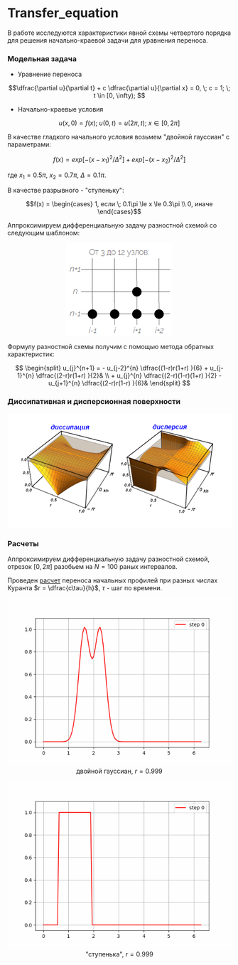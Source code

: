# Transfer_equation
В работе исследуются характеристики явной схемы четвертого порядка для решения начально-краевой задачи для уравнения переноса.

### Модельная задача

- Уравнение переноса

$$\dfrac{\partial u}{\partial t} + c \dfrac{\partial u}{\partial x} = 0, \; c = 1; \; t \in [0, \infty); $$

- Начально-краевые условия
  
$$u(x, 0) = f(x); \; u(0, t) = u(2\pi, t); \; x \in [0, 2\pi]$$

В качестве гладкого начального условия возьмем "двойной гауссиан" с параметрами:

$$f(x)=exp[-(x-x_1)^2 / \Delta^2] + exp[-(x-x_2)^2 / \Delta^2]$$

где $x_1=0.5 \pi$, $x_2=0.7\pi$, $\Delta=0.1\pi$. 

В качестве разрывного - "ступеньку":

$$f(x) = \begin{cases}
    1, если \; 0.1\pi \le x \le 0.3\pi \\
    0, иначе
\end{cases}$$

Аппроксимируем дифференциальную задачу разностной схемой со следующим шаблоном:

<div style="text-align: center;">

![](pattern.png)

</div>

Формулу разностной схемы получим с помощью метода обратных характеристик:

$$
\begin{split}
	u_{j}^{n+1} = - u_{j-2}^{n} \dfrac{(1-r)r(1+r) }{6} + u_{j-1}^{n} \dfrac{(2-r)r(1+r) }{2}& \\
	+ u_{j}^{n} \dfrac{(2-r)(1-r)(1+r) }{2} - u_{j+1}^{n} \dfrac{(2-r)r(1-r) }{6}&
\end{split}
$$

### Диссипативная и дисперсионная поверхности

<div style="text-align: center;">

![](surfaces.png)

</div>


### Расчеты

Аппроксимируем дифференциальную задачу разностной схемой, отрезок $[0, 2\pi]$ разобьем на $N=100$ раных интервалов.

Проведен [расчет](GIFs) переноса начальных профилей при разных числах Куранта $r = \dfrac{c\tau}{h}$, $\tau$ - шаг по времени.

<div style="text-align: center;">

![](GIFs/Shema_0.999.gif)
двойной гауссиан, $r=0.999$

</div>

<div style="text-align: center;">

![](GIFs/Shema2_0.999.gif)
"ступенька", $r=0.999$

</div>